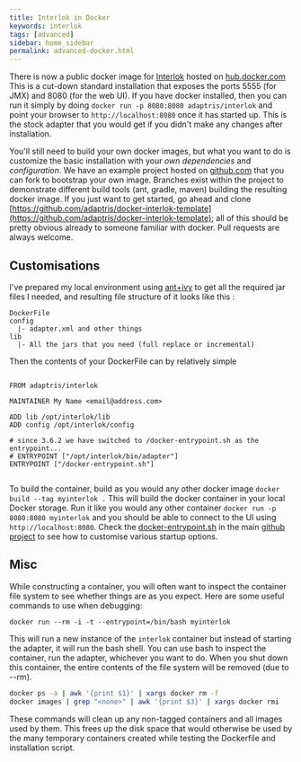 ```yaml
---
title: Interlok in Docker
keywords: interlok
tags: [advanced]
sidebar: home_sidebar
permalink: advanced-docker.html
---
```


There is now a public docker image for [Interlok](https://hub.docker.com/r/adaptris/interlok/) hosted on [hub.docker.com](https://hub.docker.com) This is a cut-down standard installation that exposes the ports 5555 (for JMX) and 8080 (for the web UI). If you have docker installed, then you can run it simply by doing `docker run -p 8080:8080 adaptris/interlok` and point your browser to `http://localhost:8080` once it has started up. This is the stock adapter that you would get if you didn't make any changes after installation.

You'll still need to build your own docker images, but what you want to do is customize the basic installation with your _own dependencies_ and _configuration_. We have an example project hosted on [github.com](https://github.com/adaptris/docker-interlok-template) that you can fork to bootstrap your own image. Branches exist within the project to demonstrate different build tools (ant, gradle, maven) building the resulting docker image. If you just want to get started, go ahead and clone [https://github.com/adaptris/docker-interlok-template](https://github.com/adaptris/docker-interlok-template); all of this should be pretty obvious already to someone familiar with docker. Pull requests are always welcome.

## Customisations ##

I've prepared my local environment using [ant+ivy](advanced-ant-ivy-deploy.html) to get all the required jar files I needed, and resulting file structure of it looks like this :

```
DockerFile
config
  |- adapter.xml and other things
lib
  |- All the jars that you need (full replace or incremental)
```

Then the contents of your DockerFile can by relatively simple

```

FROM adaptris/interlok

MAINTAINER My Name <email@address.com>

ADD lib /opt/interlok/lib
ADD config /opt/interlok/config

# since 3.6.2 we have switched to /docker-entrypoint.sh as the entrypoint...
# ENTRYPOINT ["/opt/interlok/bin/adapter"]
ENTRYPOINT ["/docker-entrypoint.sh"]


```
To build the container, build as you would any other docker image `docker build --tag myinterlok .` This will build the docker container in your local Docker storage. Run it like you would any other container `docker run -p 8080:8080 myinterlok` and you should be able to connect to the UI using `http://localhost:8080`. Check the [docker-entrypoint.sh][] in the main [github project][] to see how to customise various startup options.

## Misc ##

While constructing a container, you will often want to inspect the container file system to see whether things are as you expect. Here are some useful commands to use when debugging:

```
docker run --rm -i -t --entrypoint=/bin/bash myinterlok
```

This will run a new instance of the `interlok` container but instead of starting the adapter, it will run the bash shell. You can use bash to inspect the container, run the adapter, whichever you want to do. When you shut down this container, the entire contents of the file system will be removed (due to --rm).

```bash
docker ps -a | awk '{print $1}' | xargs docker rm -f
docker images | grep "<none>" | awk '{print $3}' | xargs docker rmi
```

These commands will clean up any non-tagged containers and all images used by them. This frees up the disk space that would otherwise be used by the many temporary containers created while testing the Dockerfile and installation script.

[github project]: https://github.com/adaptris/docker-interlok/
[docker-entrypoint.sh]: https://github.com/adaptris/docker-interlok/blob/master/docker-entrypoint.sh